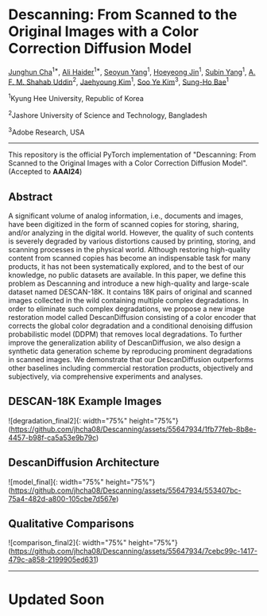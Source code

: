 # Descanning: From Scanned to the Original Images with a Color Correction Diffusion Model

[Junghun Cha](https://github.com/jhcha08)<sup>1*</sup>, [Ali Haider](https://scholar.google.co.kr/citations?user=EULut5oAAAAJ&hl=ko)<sup>1*</sup>, [Seoyun Yang](https://scholar.google.co.kr/citations?user=EULut5oAAAAJ&hl=ko)<sup>1</sup>, [Hoeyeong Jin](https://scholar.google.co.kr/citations?user=EULut5oAAAAJ&hl=ko)<sup>1</sup>, [Subin Yang](https://scholar.google.com/citations?user=Ckkj9gQAAAAJ&hl=en)<sup>1</sup>, [A. F. M. Shahab Uddin](https://scholar.google.com/citations?user=Ckkj9gQAAAAJ&hl=en)<sup>2</sup>, [Jaehyoung Kim](https://github.com/crux153)<sup>1</sup>, [Soo Ye Kim](https://sites.google.com/view/sooyekim)<sup>3</sup>, [Sung-Ho Bae](https://scholar.google.co.kr/citations?user=EULut5oAAAAJ&hl=ko)<sup>1</sup>

<sup>1</sup>Kyung Hee University, Republic of Korea

<sup>2</sup>Jashore University of Science and Technology, Bangladesh

<sup>3</sup>Adobe Research, USA

---

This repository is the official PyTorch implementation of "Descanning: From Scanned to the Original Images with a Color Correction Diffusion Model". (Accepted to **AAAI24**)

## Abstract

A significant volume of analog information, i.e., documents and images, have been digitized in the form of scanned copies for storing, sharing, and/or analyzing in the digital world. However, the quality of such contents is severely degraded by various distortions caused by printing, storing, and scanning processes in the physical world. Although restoring high-quality content from scanned copies has become an indispensable task for many products, it has not been systematically explored, and to the best of our knowledge, no public datasets are available. In this paper, we define this problem as Descanning and introduce a new high-quality and large-scale dataset named DESCAN-18K. It contains 18K pairs of original and scanned images collected in the wild containing multiple complex degradations. In order to eliminate such complex degradations, we propose a new image restoration model called DescanDiffusion consisting of a color encoder that corrects the global color degradation and a conditional denoising diffusion probabilistic model (DDPM) that removes local degradations. To further improve the generalization ability of DescanDiffusion, we also design a synthetic data generation scheme by reproducing prominent degradations in scanned images. We demonstrate that our DescanDiffusion outperforms other baselines including commercial restoration products, objectively and subjectively, via comprehensive experiments and analyses.

## DESCAN-18K Example Images

![degradation_final2]{: width="75%" height="75%"}(https://github.com/jhcha08/Descanning/assets/55647934/1fb77feb-8b8e-4457-b98f-ca5a53e9b79c)

## DescanDiffusion Architecture

![model_final]{: width="75%" height="75%"}(https://github.com/jhcha08/Descanning/assets/55647934/553407bc-75a4-482d-a800-105cbe7d567e)

## Qualitative Comparisons

![comparison_final2]{: width="75%" height="75%"}(https://github.com/jhcha08/Descanning/assets/55647934/7cebc99c-1417-479c-a858-2199905ed631)

---

# Updated Soon
